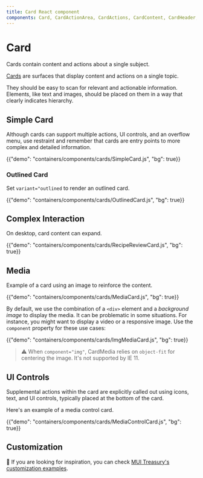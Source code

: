 ```yaml
---
title: Card React component
components: Card, CardActionArea, CardActions, CardContent, CardHeader, CardMedia, Collapse, Paper
---
```


# Card

<p class="description">Cards contain content and actions about a single subject.</p>

[Cards](https://material.io/design/components/cards.html) are surfaces that display content and actions on a single topic.

They should be easy to scan for relevant and actionable information. Elements, like text and images, should be placed on them in a way that clearly indicates hierarchy.

## Simple Card

Although cards can support multiple actions, UI controls, and an overflow menu, use restraint and remember that cards are entry points to more complex and detailed information.

{{"demo": "containers/components/cards/SimpleCard.js", "bg": true}}

### Outlined Card

Set `variant="outlined` to render an outlined card.

{{"demo": "containers/components/cards/OutlinedCard.js", "bg": true}}

## Complex Interaction

On desktop, card content can expand.

{{"demo": "containers/components/cards/RecipeReviewCard.js", "bg": true}}

## Media

Example of a card using an image to reinforce the content.

{{"demo": "containers/components/cards/MediaCard.js", "bg": true}}

By default, we use the combination of a `<div>` element and a *background image* to display the media. It can be problematic in some situations. For instance, you might want to display a video or a responsive image. Use the `component` property for these use cases:

{{"demo": "containers/components/cards/ImgMediaCard.js", "bg": true}}

> ⚠️ When `component="img"`, CardMedia relies on `object-fit` for centering the image. It's not supported by IE 11.

## UI Controls

Supplemental actions within the card are explicitly called out using icons, text, and UI controls, typically placed at the bottom of the card.

Here's an example of a media control card.

{{"demo": "containers/components/cards/MediaControlCard.js", "bg": true}}

## Customization

👑 If you are looking for inspiration, you can check [MUI Treasury's customization examples](https://mui-treasury.com/components/card).

